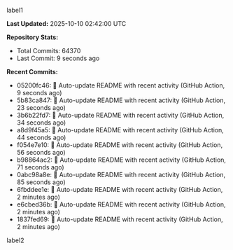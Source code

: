 
label1 
<!-- ACTIVITY_START -->
**Last Updated:** 2025-10-10 02:42:00 UTC

**Repository Stats:**
- Total Commits: 64370
- Last Commit: 9 seconds ago

**Recent Commits:**
- 05200fc46: 🤖 Auto-update README with recent activity (GitHub Action, 9 seconds ago)
- 5b83ca847: 🤖 Auto-update README with recent activity (GitHub Action, 23 seconds ago)
- 3b6b22fd7: 🤖 Auto-update README with recent activity (GitHub Action, 34 seconds ago)
- a8d9f45a5: 🤖 Auto-update README with recent activity (GitHub Action, 44 seconds ago)
- f054e7e10: 🤖 Auto-update README with recent activity (GitHub Action, 56 seconds ago)
- b98864ac2: 🤖 Auto-update README with recent activity (GitHub Action, 71 seconds ago)
- 0abc98a8e: 🤖 Auto-update README with recent activity (GitHub Action, 85 seconds ago)
- 6fbddee1e: 🤖 Auto-update README with recent activity (GitHub Action, 2 minutes ago)
- e6cbed36b: 🤖 Auto-update README with recent activity (GitHub Action, 2 minutes ago)
- 1837fed69: 🤖 Auto-update README with recent activity (GitHub Action, 2 minutes ago)
<!-- ACTIVITY_END -->

label2
